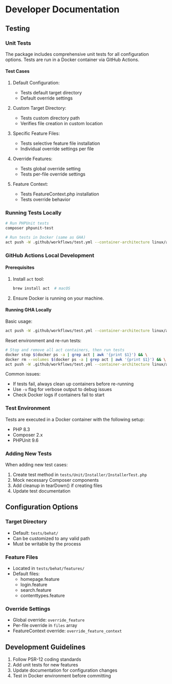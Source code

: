 # Developer Documentation

## Testing

### Unit Tests

The package includes comprehensive unit tests for all configuration options. Tests are run in a Docker container via GitHub Actions.

#### Test Cases

1. Default Configuration:
   - Tests default target directory
   - Default override settings

2. Custom Target Directory:
   - Tests custom directory path
   - Verifies file creation in custom location

3. Specific Feature Files:
   - Tests selective feature file installation
   - Individual override settings per file

4. Override Features:
   - Tests global override setting
   - Tests per-file override settings

5. Feature Context:
   - Tests FeatureContext.php installation
   - Tests override behavior

### Running Tests Locally

```bash
# Run PHPUnit tests
composer phpunit-test

# Run tests in Docker (same as GHA)
act push -W .github/workflows/test.yml --container-architecture linux/amd64 -v
```

### GitHub Actions Local Development

#### Prerequisites
1. Install `act` tool:
   ```bash
   brew install act  # macOS
   ```

2. Ensure Docker is running on your machine.

#### Running GHA Locally

Basic usage:
```bash
act push -W .github/workflows/test.yml --container-architecture linux/amd64 -v
```

Reset environment and re-run tests:
```bash
# Stop and remove all act containers, then run tests
docker stop $(docker ps -a | grep act | awk '{print $1}') && \
docker rm --volumes $(docker ps -a | grep act | awk '{print $1}') && \
act push -W .github/workflows/test.yml --container-architecture linux/amd64 -v
```

Common issues:
- If tests fail, always clean up containers before re-running
- Use `-v` flag for verbose output to debug issues
- Check Docker logs if containers fail to start

### Test Environment

Tests are executed in a Docker container with the following setup:
- PHP 8.3
- Composer 2.x
- PHPUnit 9.6

### Adding New Tests

When adding new test cases:
1. Create test method in `tests/Unit/Installer/InstallerTest.php`
2. Mock necessary Composer components
3. Add cleanup in tearDown() if creating files
4. Update test documentation

## Configuration Options

### Target Directory
- Default: `tests/behat/`
- Can be customized to any valid path
- Must be writable by the process

### Feature Files
- Located in `tests/behat/features/`
- Default files:
  - homepage.feature
  - login.feature
  - search.feature
  - contenttypes.feature

### Override Settings
- Global override: `override_feature`
- Per-file override in `files` array
- FeatureContext override: `override_feature_context`

## Development Guidelines

1. Follow PSR-12 coding standards
2. Add unit tests for new features
3. Update documentation for configuration changes
4. Test in Docker environment before committing